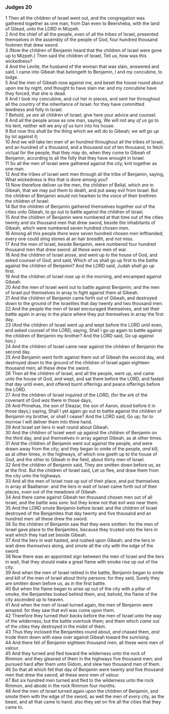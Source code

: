 ### Judges 20

1 Then all the children of Israel went out, and the congregation was gathered together as one man, from Dan even to Beersheba, with the land of Gilead, unto the LORD in Mizpeh.  
2 And the chief of all the people, *even* of all the tribes of Israel, presented themselves in the assembly of the people of God, four hundred thousand footmen that drew sword.  
3 (Now the children of Benjamin heard that the children of Israel were gone up to Mizpeh.) Then said the children of Israel, Tell *us*, how was this wickedness?  
4 And the Levite, the husband of the woman that was slain, answered and said, I came into Gibeah that *belongeth* to Benjamin, I and my concubine, to lodge.  
5 And the men of Gibeah rose against me, and beset the house round about upon me by night, *and* thought to have slain me: and my concubine have they forced, that she is dead.  
6 And I took my concubine, and cut her in pieces, and sent her throughout all the country of the inheritance of Israel: for they have committed lewdness and folly in Israel.  
7 Behold, ye *are* all children of Israel; give here your advice and counsel.  
8 And all the people arose as one man, saying, We will not any *of us* go to his tent, neither will we any *of us* turn into his house.  
9 But now this *shall be* the thing which we will do to Gibeah; *we will go up* by lot against it;  
10 And we will take ten men of an hundred throughout all the tribes of Israel, and an hundred of a thousand, and a thousand out of ten thousand, to fetch victual for the people, that they may do, when they come to Gibeah of Benjamin, according to all the folly that they have wrought in Israel.  
11 So all the men of Israel were gathered against the city, knit together as one man.  
12 And the tribes of Israel sent men through all the tribe of Benjamin, saying, What wickedness *is* this that is done among you?  
13 Now therefore deliver *us* the men, the children of Belial, which *are* in Gibeah, that we may put them to death, and put away evil from Israel. But the children of Benjamin would not hearken to the voice of their brethren the children of Israel:  
14 But the children of Benjamin gathered themselves together out of the cities unto Gibeah, to go out to battle against the children of Israel.  
15 And the children of Benjamin were numbered at that time out of the cities twenty and six thousand men that drew sword, beside the inhabitants of Gibeah, which were numbered seven hundred chosen men.  
16 Among all this people *there were* seven hundred chosen men lefthanded; every one could sling stones at an hair *breadth*, and not miss.  
17 And the men of Israel, beside Benjamin, were numbered four hundred thousand men that drew sword: all these *were* men of war.  
18 And the children of Israel arose, and went up to the house of God, and asked counsel of God, and said, Which of us shall go up first to the battle against the children of Benjamin? And the LORD said, Judah *shall go up* first.  
19 And the children of Israel rose up in the morning, and encamped against Gibeah.  
20 And the men of Israel went out to battle against Benjamin; and the men of Israel put themselves in array to fight against them at Gibeah.  
21 And the children of Benjamin came forth out of Gibeah, and destroyed down to the ground of the Israelites that day twenty and two thousand men.  
22 And the people the men of Israel encouraged themselves, and set their battle again in array in the place where they put themselves in array the first day.  
23 (And the children of Israel went up and wept before the LORD until even, and asked counsel of the LORD, saying, Shall I go up again to battle against the children of Benjamin my brother? And the LORD said, Go up against him.)  
24 And the children of Israel came near against the children of Benjamin the second day.  
25 And Benjamin went forth against them out of Gibeah the second day, and destroyed down to the ground of the children of Israel again eighteen thousand men; all these drew the sword.  
26 Then all the children of Israel, and all the people, went up, and came unto the house of God, and wept, and sat there before the LORD, and fasted that day until even, and offered burnt offerings and peace offerings before the LORD.  
27 And the children of Israel inquired of the LORD, (for the ark of the covenant of God *was* there in those days,  
28 And Phinehas, the son of Eleazar, the son of Aaron, stood before it in those days,) saying, Shall I yet again go out to battle against the children of Benjamin my brother, or shall I cease? And the LORD said, Go up; for to morrow I will deliver them into thine hand.  
29 And Israel set liers in wait round about Gibeah.  
30 And the children of Israel went up against the children of Benjamin on the third day, and put themselves in array against Gibeah, as at other times.  
31 And the children of Benjamin went out against the people, *and* were drawn away from the city; and they began to smite of the people, *and* kill, as at other times, in the highways, of which one goeth up to the house of God, and the other to Gibeah in the field, about thirty men of Israel.  
32 And the children of Benjamin said, They *are* smitten down before us, as at the first. But the children of Israel said, Let us flee, and draw them from the city unto the highways.  
33 And all the men of Israel rose up out of their place, and put themselves in array at Baaltamar: and the liers in wait of Israel came forth out of their places, *even* out of the meadows of Gibeah.  
34 And there came against Gibeah ten thousand chosen men out of all Israel, and the battle was sore: but they knew not that evil *was* near them.  
35 And the LORD smote Benjamin before Israel: and the children of Israel destroyed of the Benjamites that day twenty and five thousand and an hundred men: all these drew the sword.  
36 So the children of Benjamin saw that they were smitten: for the men of Israel gave place to the Benjamites, because they trusted unto the liers in wait which they had set beside Gibeah.  
37 And the liers in wait hasted, and rushed upon Gibeah; and the liers in wait drew *themselves* along, and smote all the city with the edge of the sword.  
38 Now there was an appointed sign between the men of Israel and the liers in wait, that they should make a great flame with smoke rise up out of the city.  
39 And when the men of Israel retired in the battle, Benjamin began to smite *and* kill of the men of Israel about thirty persons: for they said, Surely they are smitten down before us, as *in* the first battle.  
40 But when the flame began to arise up out of the city with a pillar of smoke, the Benjamites looked behind them, and, behold, the flame of the city ascended up to heaven.  
41 And when the men of Israel turned again, the men of Benjamin were amazed: for they saw that evil was come upon them.  
42 Therefore they turned *their backs* before the men of Israel unto the way of the wilderness; but the battle overtook them; and them which *came* out of the cities they destroyed in the midst of them.  
43 *Thus* they inclosed the Benjamites round about, *and* chased them, *and* trode them down with ease over against Gibeah toward the sunrising.  
44 And there fell of Benjamin eighteen thousand men; all these *were* men of valour.  
45 And they turned and fled toward the wilderness unto the rock of Rimmon: and they gleaned of them in the highways five thousand men; and pursued hard after them unto Gidom, and slew two thousand men of them.  
46 So that all which fell that day of Benjamin were twenty and five thousand men that drew the sword; all these *were* men of valour.  
47 But six hundred men turned and fled to the wilderness unto the rock Rimmon, and abode in the rock Rimmon four months.  
48 And the men of Israel turned again upon the children of Benjamin, and smote them with the edge of the sword, as well the men of *every* city, as the beast, and all that came to hand: also they set on fire all the cities that they came to.  
